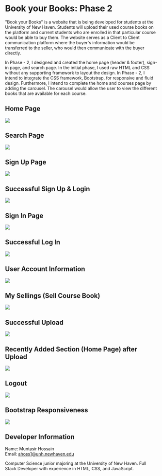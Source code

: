 # Book your Books: Phase 2

"Book your Books" is a website that is being developed for students at the University of New Haven. Students will upload their used course books on the platform and current students who are enrolled in that particular course would be able to buy them. The website serves as a Client to Client communication platform where the buyer's information would be transferred to the seller, who would then communicate with the buyer directly. <br>

In Phase - 2, I designed and created the home page (header & footer), sign-in page, and search page. In the initial phase, I used raw HTML and CSS without any supporting framework to layout the design. In Phase - 2, I intend to integrate the CSS framework, Bootstrap, for responsive and fluid design. Furthermore, I intend to complete the home and courses page by adding the carousel. The carousel would allow the user to view the different books that are available for each course.  

## Home Page
<img src = "./screenshots/Home.png">

## Search Page
<img src = "./screenshots/Search.png">

## Sign Up Page
<img src = "./screenshots/Sign Up.PNG">

## Successful Sign Up & Login
<img src = "./screenshots/Successful Sign Up and Login.PNG">

## Sign In Page
<img src = "./screenshots/Sign In.png">

## Successful Log In
<img src = "./screenshots/Successful Sign In.PNG">

## User Account Information 
<img src = "./screenshots/User Account Information.PNG">

## My Sellings (Sell Course Book)
<img src = "./screenshots/My Sellings.png">

## Successful Upload
<img src = "./screenshots/Successful Upload.PNG">

## Recently Added Section (Home Page) after Upload
<img src = "./screenshots/Recently Added after Upload.PNG">

## Logout
<img src = "./screenshots/Log Out.PNG">

## Bootstrap Responsiveness
<img src = "./screenshots/Bootstrap.png">

## Developer Information

Name: Muntasir Hossain <br>
Email: ahoss1@unh.newhaven.edu <br>

Computer Science junior majoring at the University of New Haven. Full Stack Developer with experience in HTML, CSS, and JavaScript. 


